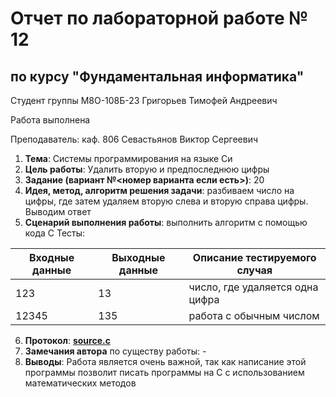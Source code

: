 # Отчет по лабораторной работе № 12
## по курсу "Фундаментальная информатика"

Студент группы М8О-108Б-23 Григорьев Тимофей Андреевич

Работа выполнена 

Преподаватель: каф. 806 Севастьянов Виктор Сергеевич

1. **Тема**: Системы программирования на языке Си
2. **Цель работы**: Удалить вторую и предпоследнюю цифры
3. **Задание (вариант №<номер варианта если есть>)**: 20
4. **Идея, метод, алгоритм решения задачи**: разбиваем число на цифры, где затем удаляем вторую слева и вторую справа цифры. Выводим ответ
5. **Сценарий выполнения работы**: выполнить алгоритм с помощью кода С
Тесты:

| Входные данные | Выходные данные | Описание тестируемого случая                    |
|----------------|-----------------|-------------------------------------------------|
| 123           |13              | число, где удаляется одна цифра           |
| 12345           |135              | работа с обычным числом                            |

6. **Протокол**: **[source.c](source.c)**
7. **Замечания автора** по существу работы: -
8. **Выводы**: Работа является очень важной, так как написание этой программы позволит писать программы на С с использованием математических методов
